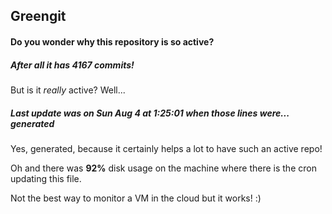 ## Greengit

#### Do you wonder why this repository is so active?

##### After all it has 4167 commits!

But is it *really* active? Well...

##### Last update was on Sun Aug 4 at 1:25:01 when those lines were... generated

Yes, generated, because it certainly helps a lot to have such an active repo!

Oh and there was **92%** disk usage on the machine
where there is the cron updating this file.

Not the best way to monitor a VM in the cloud but it works! :)
